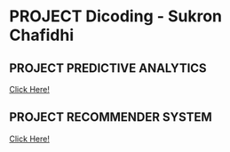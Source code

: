 # PROJECT Dicoding - Sukron Chafidhi

## PROJECT PREDICTIVE ANALYTICS 

[Click Here!](https://github.com/renol767/ML_Terapan_MyProject/tree/master/Predictive%20Analytics)

## PROJECT RECOMMENDER SYSTEM

[Click Here!](https://github.com/renol767/ML_Terapan_MyProject/tree/master/Recommender%20System)